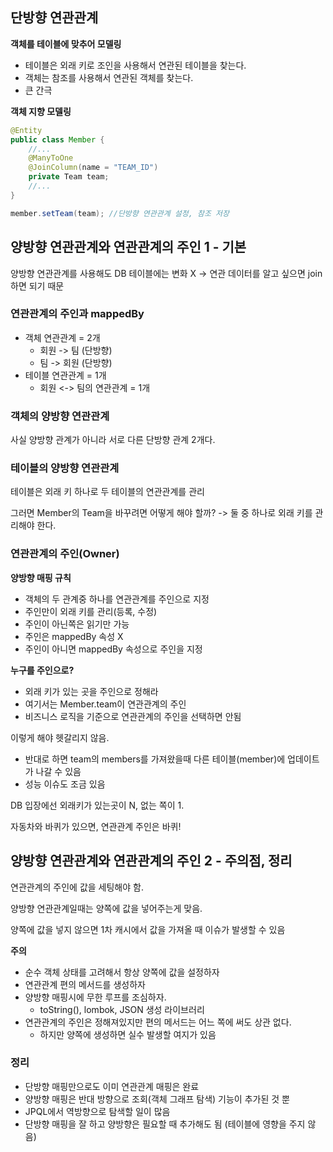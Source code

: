 ## 단방향 연관관계
**객체를 테이블에 맞추어 모델링**
- 테이블은 외래 키로 조인을 사용해서 연관된 테이블을 찾는다.
- 객체는 참조를 사용해서 연관된 객체를 찾는다.
- 큰 간극

**객체 지향 모델링**
```java
@Entity
public class Member {
    //...
    @ManyToOne
    @JoinColumn(name = "TEAM_ID")
    private Team team;
    //...
}
```
```java
member.setTeam(team); //단방향 연관관계 설정, 참조 저장
```

## 양방향 연관관계와 연관관계의 주인 1 - 기본
양방향 연관관계를 사용해도 DB 테이블에는 변화 X
-> 연관 데이터를 알고 싶으면 join하면 되기 때문

### 연관관계의 주인과 mappedBy
- 객체 연관관계 = 2개
  - 회원 -> 팀 (단방향)
  - 팀 -> 회원 (단방향)
- 테이블 연관관계 = 1개
  - 회원 <-> 팀의 연관관계 = 1개

### 객체의 양방향 연관관계
사실 양방향 관계가 아니라 서로 다른 단방향 관계 2개다.

### 테이블의 양방향 연관관계
테이블은 외래 키 하나로 두 테이블의 연관관계를 관리


그러면 Member의 Team을 바꾸려면 어떻게 해야 할까?
-> 둘 중 하나로 외래 키를 관리해야 한다.

### 연관관계의 주인(Owner)
**양방향 매핑 규칙**
- 객체의 두 관계중 하나를 연관관계를 주인으로 지정
- 주인만이 외래 키를 관리(등록, 수정)
- 주인이 아닌쪽은 읽기만 가능
- 주인은 mappedBy 속성 X
- 주인이 아니면 mappedBy 속성으로 주인을 지정

**누구를 주인으로?**
- 외래 키가 있는 곳을 주인으로 정해라
- 여기서는 Member.team이 연관관계의 주인
- 비즈니스 로직을 기준으로 연관관계의 주인을 선택하면 안됨

이렇게 해야 헷갈리지 않음.
- 반대로 하면 team의 members를 가져왔을때 다른 테이블(member)에 업데이트가 나갈 수 있음
- 성능 이슈도 조금 있음

DB 입장에선 외래키가 있는곳이 N, 없는 쪽이 1.

자동차와 바퀴가 있으면, 연관관계 주인은 바퀴!

## 양방향 연관관계와 연관관계의 주인 2 - 주의점, 정리
연관관계의 주인에 값을 세팅해야 함.

양방향 연관관계일때는 양쪽에 값을 넣어주는게 맞음.

양쪽에 값을 넣지 않으면  1차 캐시에서 값을 가져올 때 이슈가 발생할 수 있음

**주의**
- 순수 객체 상태를 고려해서 항상 양쪽에 값을 설정하자
- 연관관계 편의 메서드를 생성하자
- 양방향 매핑시에 무한 루프를 조심하자.
  - toString(), lombok, JSON 생성 라이브러리
- 연관관계의 주인은 정해져있지만 편의 메서드는 어느 쪽에 써도 상관 없다.
  - 하지만 양쪽에 생성하면 실수 발생할 여지가 있음

### 정리
- 단방향 매핑만으로도 이미 연관관계 매핑은 완료
- 양방향 매핑은 반대 방향으로 조회(객체 그래프 탐색) 기능이 추가된 것 뿐
- JPQL에서 역방향으로 탐색할 일이 많음
- 단방향 매핑을 잘 하고 양방향은 필요할 때 추가해도 됨 (테이블에 영향을 주지 않음)




